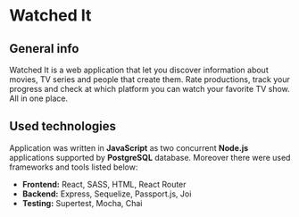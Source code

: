 # Watched It
## General info 
Watched It is a web application that let you discover information about movies, TV series and people that create them. Rate productions, track your progress and check at which platform you can watch your favorite TV show. All in one place.

## Used technologies
Application was written in **JavaScript** as two concurrent **Node.js** applications supported by **PostgreSQL** database. Moreover there were used frameworks and tools listed below:
* **Frontend:** React, SASS, HTML, React Router
* **Backend:** Express, Sequelize, Passport.js, Joi
* **Testing:** Supertest, Mocha, Chai
